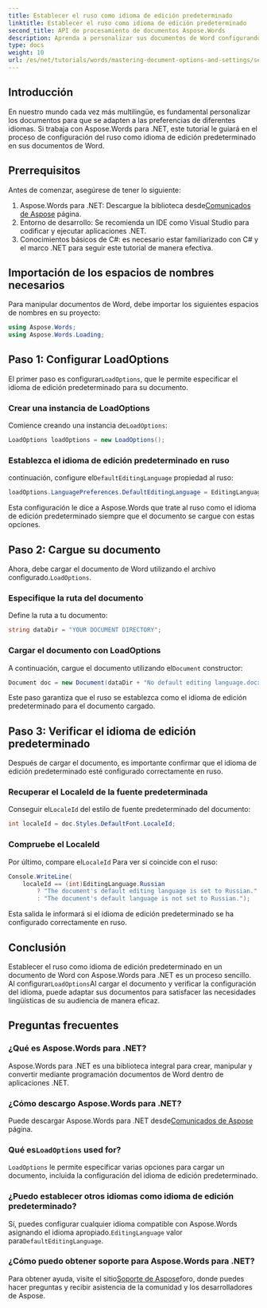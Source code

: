 ```yaml
---
title: Establecer el ruso como idioma de edición predeterminado
linktitle: Establecer el ruso como idioma de edición predeterminado
second_title: API de procesamiento de documentos Aspose.Words
description: Aprenda a personalizar sus documentos de Word configurando el ruso como idioma de edición predeterminado con Aspose.Words para .NET. Esta guía paso a paso.
type: docs
weight: 10
url: /es/net/tutorials/words/mastering-document-options-and-settings/set-russian-as-default-edit-language/
---
```

## Introducción

En nuestro mundo cada vez más multilingüe, es fundamental personalizar los documentos para que se adapten a las preferencias de diferentes idiomas. Si trabaja con Aspose.Words para .NET, este tutorial le guiará en el proceso de configuración del ruso como idioma de edición predeterminado en sus documentos de Word. 

## Prerrequisitos

Antes de comenzar, asegúrese de tener lo siguiente:

1.  Aspose.Words para .NET: Descargue la biblioteca desde[Comunicados de Aspose](https://releases.aspose.com/words/net/) página.
2. Entorno de desarrollo: Se recomienda un IDE como Visual Studio para codificar y ejecutar aplicaciones .NET.
3. Conocimientos básicos de C#: es necesario estar familiarizado con C# y el marco .NET para seguir este tutorial de manera efectiva.

## Importación de los espacios de nombres necesarios

Para manipular documentos de Word, debe importar los siguientes espacios de nombres en su proyecto:

```csharp
using Aspose.Words;
using Aspose.Words.Loading;
```

## Paso 1: Configurar LoadOptions

 El primer paso es configurar`LoadOptions`, que le permite especificar el idioma de edición predeterminado para su documento.

### Crear una instancia de LoadOptions

 Comience creando una instancia de`LoadOptions`:

```csharp
LoadOptions loadOptions = new LoadOptions();
```

### Establezca el idioma de edición predeterminado en ruso

 continuación, configure el`DefaultEditingLanguage` propiedad al ruso:

```csharp
loadOptions.LanguagePreferences.DefaultEditingLanguage = EditingLanguage.Russian;
```

Esta configuración le dice a Aspose.Words que trate al ruso como el idioma de edición predeterminado siempre que el documento se cargue con estas opciones.

## Paso 2: Cargue su documento

 Ahora, debe cargar el documento de Word utilizando el archivo configurado.`LoadOptions`.

### Especifique la ruta del documento

Define la ruta a tu documento:

```csharp
string dataDir = "YOUR DOCUMENT DIRECTORY";
```

### Cargar el documento con LoadOptions

 A continuación, cargue el documento utilizando el`Document` constructor:

```csharp
Document doc = new Document(dataDir + "No default editing language.docx", loadOptions);
```

Este paso garantiza que el ruso se establezca como el idioma de edición predeterminado para el documento cargado.

## Paso 3: Verificar el idioma de edición predeterminado

Después de cargar el documento, es importante confirmar que el idioma de edición predeterminado esté configurado correctamente en ruso.

### Recuperar el LocaleId de la fuente predeterminada

 Conseguir el`LocaleId` del estilo de fuente predeterminado del documento:

```csharp
int localeId = doc.Styles.DefaultFont.LocaleId;
```

### Compruebe el LocaleId

 Por último, compare el`LocaleId` Para ver si coincide con el ruso:

```csharp
Console.WriteLine(
    localeId == (int)EditingLanguage.Russian
        ? "The document's default editing language is set to Russian."
        : "The document's default language is not set to Russian.");
```

Esta salida le informará si el idioma de edición predeterminado se ha configurado correctamente en ruso.

## Conclusión

Establecer el ruso como idioma de edición predeterminado en un documento de Word con Aspose.Words para .NET es un proceso sencillo. Al configurar`LoadOptions`Al cargar el documento y verificar la configuración del idioma, puede adaptar sus documentos para satisfacer las necesidades lingüísticas de su audiencia de manera eficaz.

## Preguntas frecuentes

### ¿Qué es Aspose.Words para .NET?

Aspose.Words para .NET es una biblioteca integral para crear, manipular y convertir mediante programación documentos de Word dentro de aplicaciones .NET.

### ¿Cómo descargo Aspose.Words para .NET?

 Puede descargar Aspose.Words para .NET desde[Comunicados de Aspose](https://releases.aspose.com/words/net/) página.

###  Qué es`LoadOptions` used for?

`LoadOptions` le permite especificar varias opciones para cargar un documento, incluida la configuración del idioma de edición predeterminado.

### ¿Puedo establecer otros idiomas como idioma de edición predeterminado?

 Sí, puedes configurar cualquier idioma compatible con Aspose.Words asignando el idioma apropiado.`EditingLanguage` valor para`DefaultEditingLanguage`.

### ¿Cómo puedo obtener soporte para Aspose.Words para .NET?

 Para obtener ayuda, visite el sitio[Soporte de Aspose](https://forum.aspose.com/c/words/8)foro, donde puedes hacer preguntas y recibir asistencia de la comunidad y los desarrolladores de Aspose.